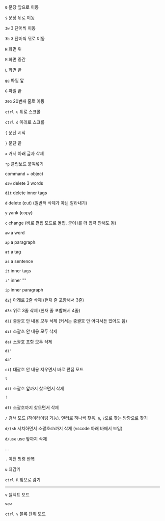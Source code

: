 `0` 문장 앞으로 이동

`$` 문장 뒤로 이동

`3w` 3 단어씩 이동

`3b` 3 단어씩 뒤로 이동

`H` 화면 위

`M` 화면 중간

`L` 화면 끝

`gg` 파일 앞

`G` 파일 끝

`20G` 20번째 줄로 이동

`ctrl u` 위로 스크롤

`ctrl d` 아래로 스크롤

`{` 문단 시작

`}` 문단 끝

`x` 커서 아래 글자 삭제

`*p` 클립보드 붙여넣기

command + object

`d3w` delete 3 words

`dit` delete inner tags

`d` delete (cut) (일반적 삭제가 아닌 잘라내기)

`y` yank (copy)

`c` change (바로 편집 모드로 돌입. 굳이 i를 더 입력 안해도 됨)

`aw` a word

`ap` a paragraph

`at` a tag

`as` a sentence

`it` inner tags

`i"` inner ""

`ip` inner paragraph

`d2j` 아래로 2줄 삭제 (현재 줄 포함해서 3줄)

`d3k` 위로 3줄 삭제 (현재 줄 포함해서 4줄)

`di{` 중괄호 안 내용 모두 삭제 (커서는 중괄호 안 어디서든 있어도 됨)

`di(` 소괄호 안 내용 모두 삭제

`da(` 소괄호 포함 모두 삭제

`di'`

`da'`

`ci[` 대괄호 안 내용 지우면서 바로 편집 모드

`t`

`dt(` 소괄호 앞까지 찾으면서 삭제

`f`

`df(` 소괄호까지 찾으면서 삭제

`/` 검색 모드 (하이라이팅 기능). 엔터로 하나씩 찾음. `n`, `?`으로 찾는 방향으로 찾기

`d/(sh` 서치하면서 소괄호sh까지 삭제 (vscode 아래 바에서 보임)

`d/use` use 앞까지 삭제

...

`.` 이전 명령 반복

`u` 되감기

`ctrl R` 앞으로 감기

---

`v` 셀렉트 모드

`vaw`

`ctrl v` 블록 단위 모드
